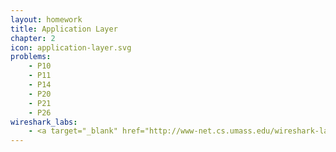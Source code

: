 ```yaml
---
layout: homework
title: Application Layer
chapter: 2
icon: application-layer.svg
problems:
    - P10
    - P11
    - P14
    - P20
    - P21
    - P26
wireshark_labs:
    - <a target="_blank" href="http://www-net.cs.umass.edu/wireshark-labs/Wireshark_HTTP_v8.0.pdf">HTTP</a>
---
```


